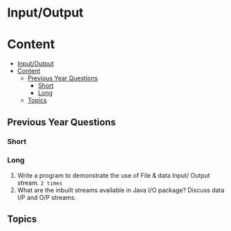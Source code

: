 # Input/Output

# Content

- [Input/Output](#inputoutput)
- [Content](#content)
  - [Previous Year Questions](#previous-year-questions)
    - [Short](#short)
    - [Long](#long)
  - [Topics](#topics)

## Previous Year Questions

### Short

### Long

1. Write a program to demonstrate the use of File & data Input/ Output stream. `2 times`
2. What are the inbuilt streams available in Java I/O package? Discuss data I/P and O/P
   streams.

## Topics
